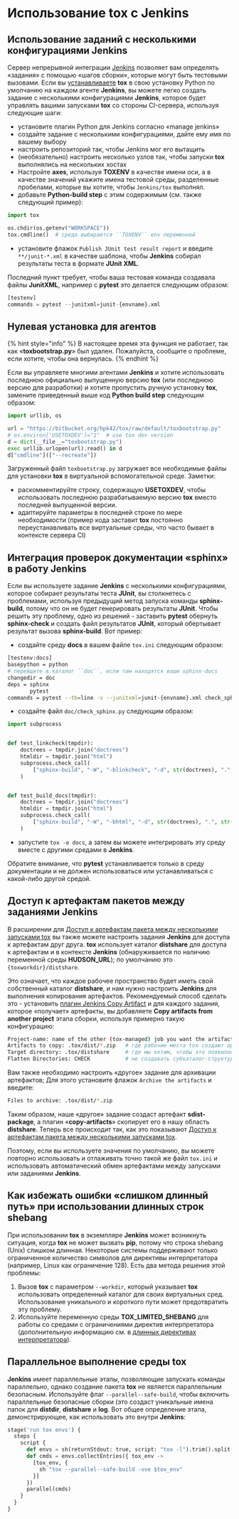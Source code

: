 # Использование tox с Jenkins

## Использование заданий с несколькими конфигурациями Jenkins

Сервер непрерывной интеграции [Jenkins](https://www.jenkins.io/index.html) позволяет вам определять «задания» с помощью «шагов сборки», которые могут быть тестовыми вызовами. Если вы [устанавливаете](../ustanovka-tox.md) **tox** в свою установку Python по умолчанию на каждом агенте **Jenkins**, вы можете легко создать задание с несколькими конфигурациями **Jenkins**, которое будет управлять вашими запусками **tox** со стороны CI-сервера, используя следующие шаги:

* установите плагин Python для Jenkins согласно «manage jenkins»
* создайте задание с несколькими конфигурациями, дайте ему имя по вашему выбору
* настроить репозиторий так, чтобы Jenkins мог его вытащить
* (необязательно) настроить несколько узлов так, чтобы запуски **tox** выполнялись на нескольких хостах
* Настройте **axes**, используя **TOXENV** в качестве имени оси, а в качестве значений укажите имена тестовой среды, разделенные пробелами, которые вы хотите, чтобы `Jenkins/tox` выполнял.
* добавьте **Python-build step** с этим содержимым (см. также следующий пример):

```python
import tox

os.chdir(os.getenv("WORKSPACE"))
tox.cmdline()  # среда выбирается ``TOXENV`` env переменной
```

* установите флажок `Publish JUnit test result report` и введите `**/junit-*.xml` в качестве шаблона, чтобы **Jenkins** собирал результаты теста в формате **JUnit XML**.

Последний пункт требует, чтобы ваша тестовая команда создавала файлы **JunitXML**, например с **pytest** это делается следующим образом:

```python
[testenv]
commands = pytest --junitxml=junit-{envname}.xml
```

## Нулевая установка для агентов

{% hint style="info" %}
В настоящее время эта функция не работает, так как «**toxbootstrap.py**» был удален. Пожалуйста, сообщите о проблеме, если хотите, чтобы она вернулась.
{% endhint %}

Если вы управляете многими агентами **Jenkins** и хотите использовать последнюю официально выпущенную версию **tox** (или последнюю версию для разработки) и хотите пропустить ручную установку **tox**, замените приведенный выше код **Python build step** следующим образом:

```python
import urllib, os

url = "https://bitbucket.org/hpk42/tox/raw/default/toxbootstrap.py"
# os.environ['USETOXDEV']="1"  # use tox dev version
d = dict(__file__="toxbootstrap.py")
exec urllib.urlopen(url).read() in d
d["cmdline"](["--recreate"])
```

Загруженный файл `toxbootstrap.py` загружает все необходимые файлы для установки **tox** в виртуальной вспомогательной среде. Заметки:

* раскомментируйте строку, содержащую **USETOXDEV**, чтобы использовать последнюю разрабатываемую версию **tox** вместо последней выпущенной версии.
* адаптируйте параметры в последней строке по мере необходимости (пример кода заставит **tox** постоянно переустанавливать все виртуальные среды, что часто бывает в контексте сервера CI)

## Интеграция проверок документации «sphinx» в работу Jenkins

Если вы используете задание **Jenkins** с несколькими конфигурациями, которое собирает результаты теста **JUnit**, вы столкнетесь с проблемами, используя предыдущий метод запуска команды **sphinx-build**, потому что он не будет генерировать результаты **JUnit**. Чтобы решить эту проблему, одно из решений - заставить **pytest** обернуть **sphinx-check** и создать файл результатов **JUnit**, который обертывает результат вызова **sphinx-build**. Вот пример:

* создайте среду **docs** в вашем файле `tox.ini` следующим образом:

```bash
[testenv:docs]
basepython = python
# перейдите в каталог ``doc``, если там находятся ваши sphinx-docs
changedir = doc
deps = sphinx
       pytest
commands = pytest --tb=line -v --junitxml=junit-{envname}.xml check_sphinx.py
```

* создайте файл `doc/check_sphinx.py` следующим образом:

```python
import subprocess


def test_linkcheck(tmpdir):
    doctrees = tmpdir.join("doctrees")
    htmldir = tmpdir.join("html")
    subprocess.check_call(
        ["sphinx-build", "-W", "-blinkcheck", "-d", str(doctrees), ".", str(htmldir)]
    )


def test_build_docs(tmpdir):
    doctrees = tmpdir.join("doctrees")
    htmldir = tmpdir.join("html")
    subprocess.check_call(
        ["sphinx-build", "-W", "-bhtml", "-d", str(doctrees), ".", str(htmldir)]
    )
```

* запустите `tox -e docs`, а затем вы можете интегрировать эту среду вместе с другими средами в **Jenkins**.

Обратите внимание, что **pytest** устанавливается только в среду документации и не должен использоваться или устанавливаться с какой-либо другой средой.

## Доступ к артефактам пакетов между заданиями Jenkins

В расширении для [Доступ к артефактам пакета между несколькими запусками tox](obshie-sovety-po-tox.md#dostup-k-artefaktam-paketa-mezhdu-neskolkimi-zapuskami-tox) вы также можете настроить задания **Jenkins** для доступа к артефактам друг друга. **tox** использует каталог **distshare** для доступа к артефактам и в контексте **Jenkins** (обнаруживается по наличию переменной среды **HUDSON\_URL**); по умолчанию это `{toxworkdir}/distshare`.

Это означает, что каждое рабочее пространство будет иметь свой собственный каталог **distshare**, и нам нужно настроить **Jenkins** для выполнения копирования артефактов. Рекомендуемый способ сделать это - установить [плагин Jenkins Copy Artifact](https://plugins.jenkins.io/copyartifact/) и для каждого задания, которое «получает» артефакты, вы добавляете  **Copy artifacts from another project** этапа сборки, используя примерно такую конфигурацию:

```bash
Project-name: name of the other (tox-managed) job you want the artifact from
Artifacts to copy: .tox/dist/*.zip   # где рабочие места tox создают артефакты
Target directory: .tox/distshare     # где мы хотим, чтобы это появилось для нас
Flatten Directories: CHECK           # не создавать субкаталог-структуру
```

Вам также необходимо настроить «другое» задание для архивации артефактов; Для этого установите флажок `Archive the artifacts` и введите:

```bash
Files to archive: .tox/dist/*.zip
```

Таким образом, наше «другое» задание создаст артефакт **sdist-package**, а плагин «**copy-artifacts**» скопирует его в нашу область **distshare**. Теперь все происходит так, как это показывают [Доступ к артефактам пакета между несколькими запусками tox](obshie-sovety-po-tox.md#dostup-k-artefaktam-paketa-mezhdu-neskolkimi-zapuskami-tox).

Поэтому, если вы используете значения по умолчанию, вы можете повторно использовать и отлаживать точно такой же файл `tox.ini` и использовать автоматический обмен артефактами между запусками или заданиями **Jenkins**.

## Как избежать ошибки «слишком длинный путь» при использовании длинных строк shebang

При использовании **tox** в экземпляре **Jenkins** может возникнуть ситуация, когда **tox** не может вызвать **pip**, потому что строка shebang (Unix) слишком длинная. Некоторые системы поддерживают только ограниченное количество символов для директивы интерпретатора (например, Linux как ограничение 128). Есть два метода решения этой проблемы:

1. Вызов **tox** с параметром `--workdir`, который указывает **tox** использовать определенный каталог для своих виртуальных сред. Использование уникального и короткого пути может предотвратить эту проблему.
2. Используйте переменную среды **TOX\_LIMITED\_SHEBANG** для работы со средами с ограничениями директив интерпретатора (дополнительную информацию см. в [длинных директивах интерпретатора](../specifikaciya-konfiguracii-tox.md#obrabotka-direktivy-interpretatora-s-bolshoi-dlinoi)).

## Параллельное выполнение среды tox

**Jenkins** имеет параллельные этапы, позволяющие запускать команды параллельно, однако создание пакета **tox** не является параллельным безопасным. Используйте флаг `--parallel--safe-build`, чтобы включить параллельные безопасные сборки (это создаст уникальные имена папок для **distdir**, **distshare** и **log**. Вот общее определение этапа, демонстрирующее, как использовать это внутри **Jenkins**:

```python
stage('run tox envs') {
  steps {
    script {
      def envs = sh(returnStdout: true, script: "tox -l").trim().split('\n')
      def cmds = envs.collectEntries({ tox_env ->
        [tox_env, {
          sh "tox --parallel--safe-build -vve $tox_env"
        }]
      })
      parallel(cmds)
    }
  }
}
```
